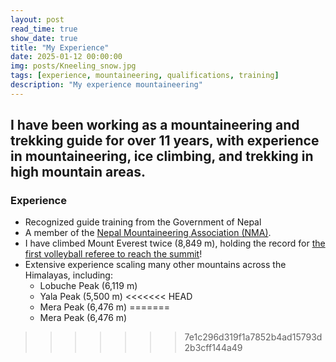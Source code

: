 ```yaml
---
layout: post
read_time: true
show_date: true
title: "My Experience"
date: 2025-01-12 00:00:00
img: posts/Kneeling_snow.jpg
tags: [experience, mountaineering, qualifications, training]
description: "My experience mountaineering"
---
```


## I have been working as a mountaineering and trekking guide for over 11 years, with experience in mountaineering, ice climbing, and trekking in high mountain areas.

### Experience
- Recognized guide training from the Government of Nepal
- A member of the [Nepal Mountaineering Association (NMA)](https://www.nepalmountaineering.org/home).
- I have climbed Mount Everest twice (8,849 m), holding the record for [the first volleyball referee to reach the summit](https://www.fivb.com/volleyball-reaches-new-heights-at-the-peak-of-mount-everest)!
- Extensive experience scaling many other mountains across the Himalayas, including:
  - Lobuche Peak (6,119 m)
  - Yala Peak (5,500 m)
<<<<<<< HEAD
  - Mera Peak (6,476 m)
=======
  - Mera Peak (6,476 m)
>>>>>>> 7e1c296d319f1a7852b4ad15793d2b3cff144a49
